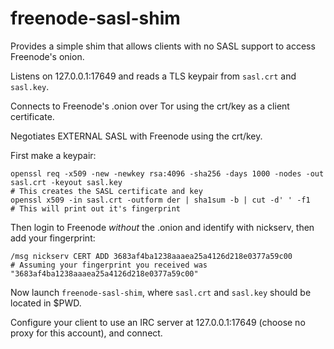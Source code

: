 # freenode-sasl-shim
Provides a simple shim that allows clients with no SASL support to access Freenode's onion.

Listens on 127.0.0.1:17649 and reads a TLS keypair from `sasl.crt` and `sasl.key`.

Connects to Freenode's .onion over Tor using the crt/key as a client certificate.

Negotiates EXTERNAL SASL with Freenode using the crt/key.

First make a keypair:

    openssl req -x509 -new -newkey rsa:4096 -sha256 -days 1000 -nodes -out sasl.crt -keyout sasl.key
    # This creates the SASL certificate and key
    openssl x509 -in sasl.crt -outform der | sha1sum -b | cut -d' ' -f1
    # This will print out it's fingerprint

Then login to Freenode *without* the .onion and identify with nickserv, then add your fingerprint:

    /msg nickserv CERT ADD 3683af4ba1238aaaea25a4126d218e0377a59c00
    # Assuming your fingerprint you received was "3683af4ba1238aaaea25a4126d218e0377a59c00"

Now launch `freenode-sasl-shim`, where `sasl.crt` and `sasl.key` should be located in $PWD.

Configure your client to use an IRC server at 127.0.0.1:17649 (choose no proxy for this account), and connect.

